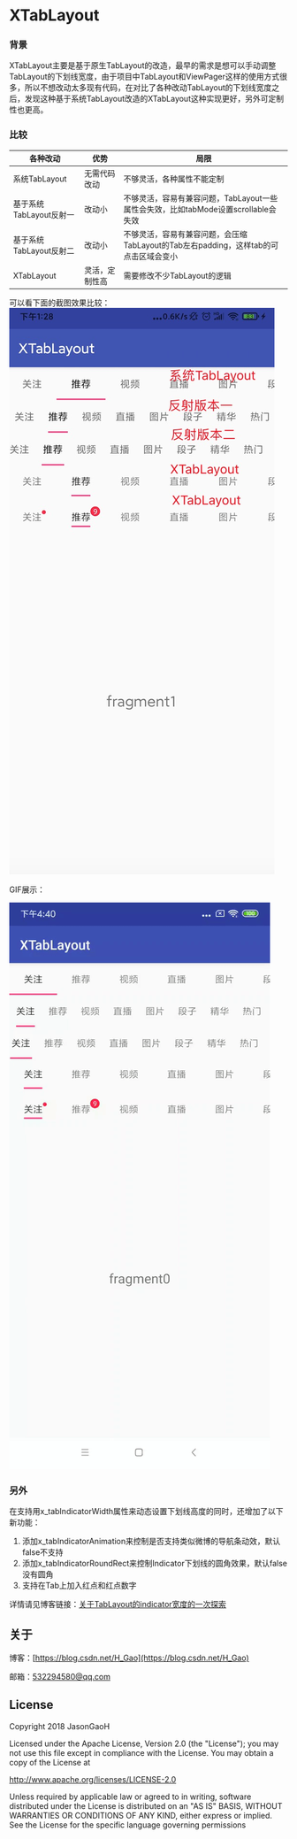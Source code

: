 # XTabLayout

### 背景
XTabLayout主要是基于原生TabLayout的改造，最早的需求是想可以手动调整TabLayout的下划线宽度，由于项目中TabLayout和ViewPager这样的使用方式很多，所以不想改动太多现有代码，在对比了各种改动TabLayout的下划线宽度之后，发现这种基于系统TabLayout改造的XTabLayout这种实现更好，另外可定制性也更高。

### 比较

各种改动 | 优势 | 局限
---|--- |---
系统TabLayout | 无需代码改动 | 不够灵活，各种属性不能定制
基于系统TabLayout反射一 | 改动小| 不够灵活，容易有兼容问题，TabLayout一些属性会失效，比如tabMode设置scrollable会失效
基于系统TabLayout反射二 | 改动小 | 不够灵活，容易有兼容问题，会压缩TabLayout的Tab左右padding，这样tab的可点击区域会变小
XTabLayout | 灵活，定制性高 | 需要修改不少TabLayout的逻辑

可以看下面的截图效果比较：
![](https://raw.githubusercontent.com/JasonGaoH/XTabLayout/master/gif/tablayout_compare.png)

GIF展示：

![](https://raw.githubusercontent.com/JasonGaoH/XTabLayout/master/gif/xtablayout.gif)

### 另外

在支持用x_tabIndicatorWidth属性来动态设置下划线高度的同时，还增加了以下新功能：

1. 添加x_tabIndicatorAnimation来控制是否支持类似微博的导航条动效，默认false不支持
2. 添加x_tabIndicatorRoundRect来控制Indicator下划线的圆角效果，默认false没有圆角
3. 支持在Tab上加入红点和红点数字

详情请见博客链接：[关于TabLayout的indicator宽度的一次探索](https://jasongaoh.github.io/2019/03/22/%E5%85%B3%E4%BA%8ETabLayout%E7%9A%84indicator%E5%AE%BD%E5%BA%A6%E7%9A%84%E4%B8%80%E6%AC%A1%E6%8E%A2%E7%B4%A2/)

关于
--

博客：[https://blog.csdn.net/H_Gao](https://blog.csdn.net/H_Gao)

邮箱：532294580@qq.com

License
--
Copyright 2018 JasonGaoH

Licensed under the Apache License, Version 2.0 (the "License"); you may not use this file except in compliance with the License. You may obtain a copy of the License at

http://www.apache.org/licenses/LICENSE-2.0

Unless required by applicable law or agreed to in writing, software distributed under the License is distributed on an "AS IS" BASIS, WITHOUT WARRANTIES OR CONDITIONS OF ANY KIND, either express or implied. See the License for the specific language governing permissions
